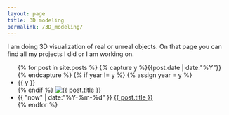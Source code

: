 ```yaml
---
layout: page
title: 3D modeling
permalink: /3D_modeling/
---
```

I am doing 3D visualization of real or unreal objects. On that page you can find all my projects I did or I am working on.

<ul class="listing">
{% for post in site.posts %}
  {% capture y %}{{post.date | date:"%Y"}}{% endcapture %}
  {% if year != y %}
    {% assign year = y %}
    <li class="listing-seperator">{{ y }}</li>
  {% endif %}
    <img src="{{ post.image | prepend: site.baseurl }}" alt="{{ post.title }}" title="{{ post.title }}">
  <li class="listing-item">
    <time datetime="{{ "post.date" | date:"%Y-%m-%d" }}">{{ "now" | date:"%Y-%m-%d" }}</time>
    <a href="{{ post.url | prepend: site.baseurl }}" title="{{ post.title }}">{{ post.title }}</a>
  </li>
{% endfor %}
</ul>
